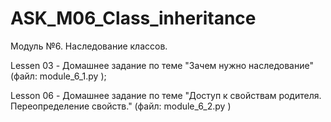 # ASK_M06_Class_inheritance

Модуль №6. Наследование классов.

Lessen 03 - Домашнее задание по теме "Зачем нужно наследование" (файл: module_6_1.py );

Lesson 06 - Домашнее задание по теме "Доступ к свойствам родителя. Переопределение свойств." (файл: module_6_2.py )
